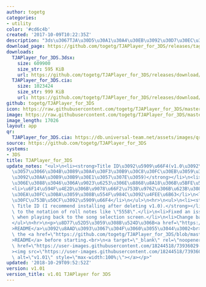 ```yaml
---
author: togetg
categories:
- utility
color: '#cd6c4b'
created: '2017-10-09T10:22:35Z'
description: "3ds\u3067TJA\u30D5\u30A1\u30A4\u30EB\u3092\u30D7\u30EC\u30A4\u3059\u308B"
download_page: https://github.com/togetg/TJAPlayer_for_3DS/releases/tag/v1.01
downloads:
  TJAPlayer_for_3DS.3dsx:
    size: 609900
    size_str: 595 KiB
    url: https://github.com/togetg/TJAPlayer_for_3DS/releases/download/v1.01/TJAPlayer_for_3DS.3dsx
  TJAPlayer_for_3DS.cia:
    size: 1023424
    size_str: 999 KiB
    url: https://github.com/togetg/TJAPlayer_for_3DS/releases/download/v1.01/TJAPlayer_for_3DS.cia
github: togetg/TJAPlayer_for_3DS
icon: https://raw.githubusercontent.com/togetg/TJAPlayer_for_3DS/master/resources/icon.png
image: https://raw.githubusercontent.com/togetg/TJAPlayer_for_3DS/master/resources/banner.png
image_length: 17026
layout: app
qr:
  TJAPlayer_for_3DS.cia: https://db.universal-team.net/assets/images/qr/tjaplayer_for_3ds.cia.png
source: https://github.com/togetg/TJAPlayer_for_3DS
systems:
- 3DS
title: TJAPlayer_for_3DS
update_notes: "<ul>\n<li><strong>Title ID\u3092\u5909\u66F4(v1.0\u3092\u524A\u9664\
  \u3057\u3066\u304B\u3089\u30A4\u30F3\u30B9\u30C8\u30FC\u30EB\u3059\u308B\u3053\u3068\
  \u3092\u30AA\u30B9\u30B9\u30E1\u3057\u307E\u3059)</strong></li>\n<li>\u300C5558\u300D\
  \u306E\u3088\u3046\u306A\u9023\u6253\u306E\u8868\u8A18\u306B\u5BFE\u5FDC</li>\n\
  <li>\u6F14\u594F\u4E2D\u306B\u9078\u66F2\u753B\u9762\u306B\u623B\u308B\u3068\u30D5\
  \u30EA\u30FC\u30BA\u3059\u308B\u554F\u984C\u3092\u4FEE\u6B63</li>\n<li>\u30D0\u30CA\
  \u30FC\u753B\u50CF\u3092\u5909\u66F4</li>\n</ul>\n<hr>\n<ul>\n<li><strong>Change\
  \ Title ID (I recommend installing after deleting v1.0).</strong></li>\n<li>Corresponds\
  \ to the notation of roll notes like \"5558\".</li>\n<li>Fixed an issue that freezes\
  \ when playing back to the song selection screen.</li>\n<li>Change banner image.</li>\n\
  </ul>\n<hr>\n<p>\u8D77\u52D5\u3059\u308B\u524D\u306B<a href=\"https://github.com/togetg/TJAPlayer_for_3DS/blob/master/README.md\"\
  >README</a>\u3092\u8AAD\u3093\u3067\u304F\u3060\u3055\u3044\u3002<br>\nPlease read\
  \ the <a href=\"https://github.com/togetg/TJAPlayer_for_3DS/blob/master/README_en.md\"\
  >README</a> before starting.<br>\n<a target=\"_blank\" rel=\"noopener noreferrer\"\
  \ href=\"https://user-images.githubusercontent.com/18244518/73936029-3fba1a00-4925-11ea-9625-025318cbc5e0.png\"\
  ><img src=\"https://user-images.githubusercontent.com/18244518/73936029-3fba1a00-4925-11ea-9625-025318cbc5e0.png\"\
  \ alt=\"v1.01\" style=\"max-width:100%;\"></a></p>"
updated: '2018-10-29T09:52:52Z'
version: v1.01
version_title: v1.01 TJAPlayer for 3DS
---
```

